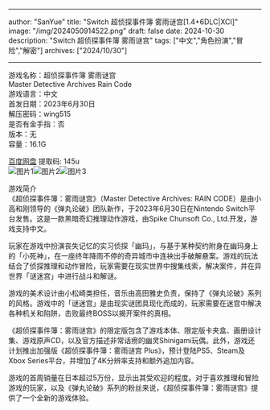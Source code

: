 
---
author: "SanYue"
title: "Switch 超侦探事件簿 雾雨谜宫[1.4+6DLC|XCI]"
image: "/img/2024050914522.png"
draft: false
date: 2024-10-30
description: "Switch 超侦探事件簿 雾雨谜宫"
tags: ["中文","角色扮演","冒险","解密"]
archives: ["2024/10/30"]

---

游戏名称：超侦探事件簿 雾雨谜宫   
Master Detective Archives Rain Code    
游戏语言：中文  
首发日期：2023年6月30日  
解压密码：wing515  
是否有金手指：否  
版本：无   
容量：16.1G

[百度网盘](https://pan.baidu.com/s/1Lqnux-0OGbvq2HZNgl9QsA) 提取码: 145u  
![图片1](/img/scix11.jpg)![图片2](/img/scix12.jpg)![图片3](/img/scix0y.jpg)  

游戏简介  
《超侦探事件簿：雾雨谜宫》（Master Detective Archives: RAIN CODE）是由小高和刚领导的《弹丸论破》团队新作，于2023年6月30日在Nintendo Switch平台发售。这是一款黑暗奇幻推理动作游戏，由Spike Chunsoft Co., Ltd.开发，游戏支持中文。

玩家在游戏中扮演丧失记忆的实习侦探「幽玛」，与基于某种契约附身在幽玛身上的「小死神」，在一座终年降雨不停的奇异城市中连袂出手破解悬案。游戏的玩法结合了侦探推理和动作冒险，玩家需要在现实世界中搜集线索，解决案件，并在异世界「谜迷宫」中进行战斗和解谜。

游戏的美术设计由小松崎类担任，音乐由高田雅史负责，保持了《弹丸论破》系列的风格。游戏中的「谜迷宫」是由现实谜团具现化而成的，玩家需要在迷宫中解决各种机关和陷阱，击败最终BOSS以揭开案件的真相。

《超侦探事件簿：雾雨谜宫》的限定版包含了游戏本体、限定版卡夹盒、画册设计集、游戏原声CD，以及官方描述非常话痨的幽灵Shinigami玩偶。此外，游戏还计划推出加强版《超侦探事件簿：雾雨谜宫 Plus》，预计登陆PS5、Steam及Xbox Series平台，并增加了4K分辨率支持和额外追加内容。

游戏的首周销量在日本超过5万份，显示出其受欢迎的程度。对于喜欢推理和冒险游戏的玩家，以及《弹丸论破》系列的粉丝来说，《超侦探事件簿：雾雨谜宫》提供了一个全新的游戏体验。
